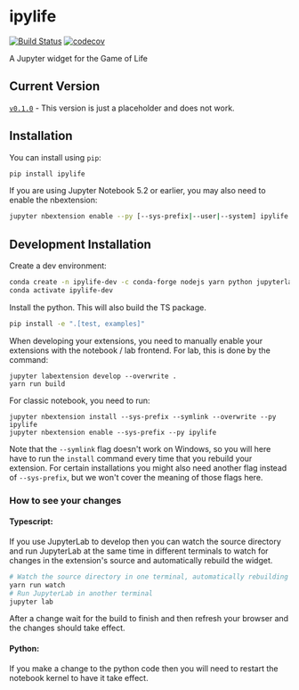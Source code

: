 
# ipylife

[![Build Status](https://travis-ci.org/afshin/ipylife.svg?branch=master)](https://travis-ci.org/afshin/ipylife)
[![codecov](https://codecov.io/gh/afshin/ipylife/branch/master/graph/badge.svg)](https://codecov.io/gh/afshin/ipylife)


A Jupyter widget for the Game of Life

## Current Version
[`v0.1.0`](https://github.com/afshin/ipylife/releases/tag/v0.1.0) - This version is just a placeholder and does not work.

## Installation

You can install using `pip`:

```bash
pip install ipylife
```

If you are using Jupyter Notebook 5.2 or earlier, you may also need to enable
the nbextension:
```bash
jupyter nbextension enable --py [--sys-prefix|--user|--system] ipylife
```

## Development Installation

Create a dev environment:
```bash
conda create -n ipylife-dev -c conda-forge nodejs yarn python jupyterlab
conda activate ipylife-dev
```

Install the python. This will also build the TS package.
```bash
pip install -e ".[test, examples]"
```

When developing your extensions, you need to manually enable your extensions with the
notebook / lab frontend. For lab, this is done by the command:

```
jupyter labextension develop --overwrite .
yarn run build
```

For classic notebook, you need to run:

```
jupyter nbextension install --sys-prefix --symlink --overwrite --py ipylife
jupyter nbextension enable --sys-prefix --py ipylife
```

Note that the `--symlink` flag doesn't work on Windows, so you will here have to run
the `install` command every time that you rebuild your extension. For certain installations
you might also need another flag instead of `--sys-prefix`, but we won't cover the meaning
of those flags here.

### How to see your changes
#### Typescript:
If you use JupyterLab to develop then you can watch the source directory and run JupyterLab at the same time in different
terminals to watch for changes in the extension's source and automatically rebuild the widget.

```bash
# Watch the source directory in one terminal, automatically rebuilding when needed
yarn run watch
# Run JupyterLab in another terminal
jupyter lab
```

After a change wait for the build to finish and then refresh your browser and the changes should take effect.

#### Python:
If you make a change to the python code then you will need to restart the notebook kernel to have it take effect.
